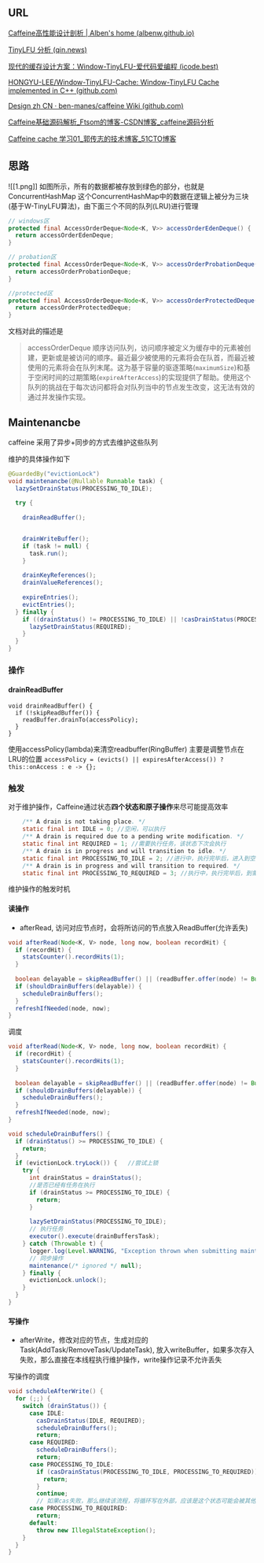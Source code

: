 ## URL
[Caffeine高性能设计剖析 | Alben's home (albenw.github.io)](https://albenw.github.io/posts/a4ae1aa2/)

[TinyLFU 分析 (qin.news)](https://www.qin.news/tinylfu/)

[现代的缓存设计方案：Window-TinyLFU-爱代码爱编程 (icode.best)](https://icode.best/i/38783046086641)

[HONGYU-LEE/Window-TinyLFU-Cache: Window-TinyLFU Cache implemented in C++ (github.com)](https://github.com/HONGYU-LEE/Window-TinyLFU-Cache)

[Design zh CN · ben-manes/caffeine Wiki (github.com)](https://github.com/ben-manes/caffeine/wiki/Design-zh-CN)

[Caffeine基础源码解析_Ftsom的博客-CSDN博客_caffeine源码分析](https://blog.csdn.net/l_dongyang/article/details/123294062)

[Caffeine cache 学习01_郭传志的技术博客_51CTO博客](https://blog.51cto.com/u_6478076/5204120)
## 思路
![[1.png]]
如图所示，所有的数据都被存放到绿色的部分，也就是ConcurrentHashMap
这个ConcurrentHashMap中的数据在逻辑上被分为三块(基于W-TinyLFU算法)，由下面三个不同的队列(LRU)进行管理

```java
// windows区
protected final AccessOrderDeque<Node<K, V>> accessOrderEdenDeque() {  
  return accessOrderEdenDeque;  
}  

// probation区
protected final AccessOrderDeque<Node<K, V>> accessOrderProbationDeque() {  
  return accessOrderProbationDeque;  
}  

//protected区
protected final AccessOrderDeque<Node<K, V>> accessOrderProtectedDeque() {  
  return accessOrderProtectedDeque;
}
```

文档对此的描述是

>accessOrderDeque 顺序访问队列，访问顺序被定义为缓存中的元素被创建，更新或是被访问的顺序。最近最少被使用的元素将会在队首，而最近被使用的元素将会在队列末尾。这为基于容量的驱逐策略(`maximumSize`)和基于空闲时间的过期策略(`expireAfterAccess`)的实现提供了帮助。使用这个队列的挑战在于每次访问都将会对队列当中的节点发生改变，这无法有效的通过并发操作实现。

## Maintenancbe
caffeine 采用了异步+同步的方式去维护这些队列

维护的具体操作如下

```java
@GuardedBy("evictionLock")  
void maintenancbe(@Nullable Runnable task) {  
  lazySetDrainStatus(PROCESSING_TO_IDLE);  
  
  try {  
   
    drainReadBuffer();  


    drainWriteBuffer();  
    if (task != null) {  
      task.run();  
    }  
  
    drainKeyReferences();  
    drainValueReferences();  
  
    expireEntries();  
    evictEntries();  
  } finally {  
    if ((drainStatus() != PROCESSING_TO_IDLE) || !casDrainStatus(PROCESSING_TO_IDLE, IDLE)) {  
      lazySetDrainStatus(REQUIRED);  
    }  
  }  
}
```

### 操作
#### drainReadBuffer
```
void drainReadBuffer() {  
  if (!skipReadBuffer()) {  
    readBuffer.drainTo(accessPolicy);  
  }  
}
```
使用accessPolicy(lambda)来清空readbuffer(RingBuffer) 主要是调整节点在LRU的位置
`accessPolicy = (evicts() || expiresAfterAccess()) ? this::onAccess : e -> {};`


### 触发

对于维护操作，Caffeine通过状态**四个状态和原子操作**来尽可能提高效率

```java
    /** A drain is not taking place. */
    static final int IDLE = 0; //空闲，可以执行
    /** A drain is required due to a pending write modification. */
    static final int REQUIRED = 1; //需要执行任务，该状态下次会执行
    /** A drain is in progress and will transition to idle. */
    static final int PROCESSING_TO_IDLE = 2; //进行中，执行完毕后，进入到空闲状态
    /** A drain is in progress and will transition to required. */
    static final int PROCESSING_TO_REQUIRED = 3; //执行中，执行完毕后，到需要执行任务状态
```

维护操作的触发时机

#### 读操作
- afterRead, 访问对应节点时，会将所访问的节点放入ReadBuffer(允许丢失)

```java
void afterRead(Node<K, V> node, long now, boolean recordHit) {  
  if (recordHit) {  
    statsCounter().recordHits(1);  
  }  
  
  boolean delayable = skipReadBuffer() || (readBuffer.offer(node) != Buffer.FULL);  
  if (shouldDrainBuffers(delayable)) {  
    scheduleDrainBuffers();  
  }  
  refreshIfNeeded(node, now);  
}
```

调度
```java
void afterRead(Node<K, V> node, long now, boolean recordHit) {  
  if (recordHit) {  
    statsCounter().recordHits(1);  
  }  
  
  boolean delayable = skipReadBuffer() || (readBuffer.offer(node) != Buffer.FULL);  
  if (shouldDrainBuffers(delayable)) {  
    scheduleDrainBuffers();  
  }  
  refreshIfNeeded(node, now);  
}

void scheduleDrainBuffers() {  
  if (drainStatus() >= PROCESSING_TO_IDLE) {  
    return;  
  }  
  if (evictionLock.tryLock()) {   //尝试上锁
    try {  
      int drainStatus = drainStatus();  
      //是否已经有任务在执行
      if (drainStatus >= PROCESSING_TO_IDLE) {  
        return;  
      }  
      
      lazySetDrainStatus(PROCESSING_TO_IDLE);  
      // 执行任务
      executor().execute(drainBuffersTask);  
    } catch (Throwable t) {  
      logger.log(Level.WARNING, "Exception thrown when submitting maintenance task", t);  
      // 同步操作
      maintenance(/* ignored */ null);  
    } finally {  
      evictionLock.unlock();  
    }  
  }  
}

```

#### 写操作
- afterWrite，修改对应的节点，生成对应的Task(AddTask/RemoveTask/UpdateTask), 放入writeBuffer，如果多次存入失败，那么直接在本线程执行维护操作，write操作记录不允许丢失

写操作的调度

```java
void scheduleAfterWrite() {  
  for (;;) {  
    switch (drainStatus()) {  
      case IDLE:  
        casDrainStatus(IDLE, REQUIRED);  
        scheduleDrainBuffers();  
        return;  
      case REQUIRED:  
        scheduleDrainBuffers();  
        return;  
      case PROCESSING_TO_IDLE:
        if (casDrainStatus(PROCESSING_TO_IDLE, PROCESSING_TO_REQUIRED)) {  
          return;  
        }  
        continue;
        // 如果cas失败，那么继续该流程，将循环写在外部，应该是这个状态可能会被其他线程修改成功，这时候，下一个循环就需要做不同的处理
      case PROCESSING_TO_REQUIRED:  
        return;  
      default:  
        throw new IllegalStateException();  
    }  
  }  
}
```


